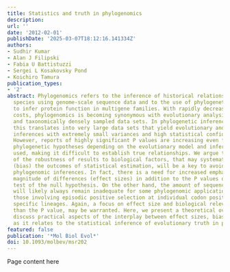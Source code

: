 ```yaml
---
title: Statistics and truth in phylogenomics
description:
url: ''
date: '2012-02-01'
publishDate: '2025-03-07T18:12:16.141334Z'
authors:
- Sudhir Kumar
- Alan J Filipski
- Fabia U Battistuzzi
- Sergei L Kosakovsky Pond
- Koichiro Tamura
publication_types:
- '2'
abstract: Phylogenomics refers to the inference of historical relationships among
  species using genome-scale sequence data and to the use of phylogenetic analysis
  to infer protein function in multigene families. With rapidly decreasing sequencing
  costs, phylogenomics is becoming synonymous with evolutionary analysis of genome-scale
  and taxonomically densely sampled data sets. In phylogenetic inference applications,
  this translates into very large data sets that yield evolutionary and functional
  inferences with extremely small variances and high statistical confidence (P value).
  However, reports of highly significant P values are increasing even for contrasting
  phylogenetic hypotheses depending on the evolutionary model and inference method
  used, making it difficult to establish true relationships. We argue that the assessment
  of the robustness of results to biological factors, that may systematically mislead
  (bias) the outcomes of statistical estimation, will be a key to avoiding incorrect
  phylogenomic inferences. In fact, there is a need for increased emphasis on the
  magnitude of differences (effect sizes) in addition to the P values of the statistical
  test of the null hypothesis. On the other hand, the amount of sequence data available
  will likely always remain inadequate for some phylogenomic applications, for example,
  those involving episodic positive selection at individual codon positions and in
  specific lineages. Again, a focus on effect size and biological relevance, rather
  than the P value, may be warranted. Here, we present a theoretical overview and
  discuss practical aspects of the interplay between effect sizes, bias, and P values
  as it relates to the statistical inference of evolutionary truth in phylogenomics.
featured: false
publication: '*Mol Biol Evol*'
doi: 10.1093/molbev/msr202
---
```


Page content here